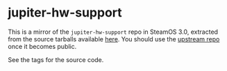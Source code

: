 # jupiter-hw-support

This is a mirror of the `jupiter-hw-support` repo in SteamOS 3.0, extracted from the source tarballs available [here](https://steamdeck-packages.steamos.cloud/archlinux-mirror/sources/jupiter-main).
You should use the [upstream repo](https://gitlab.steamos.cloud/jupiter/jupiter-hw-support) once it becomes public.

See the tags for the source code.
